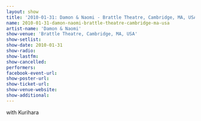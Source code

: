 ```yaml
---
layout: show
title: '2010-01-31: Damon & Naomi - Brattle Theatre, Cambridge, MA, USA'
name: 2010-01-31-damon-naomi-brattle-theatre-cambridge-ma-usa
artist-name: 'Damon & Naomi'
show-venue: 'Brattle Theatre, Cambridge, MA, USA'
show-setlist: 
show-date: 2010-01-31
show-radio: 
show-lastfm: 
show-cancelled: 
performers: 
facebook-event-url: 
show-poster-url: 
show-ticket-url: 
show-venue-website: 
show-additional: 
---
```


with Kurihara